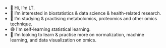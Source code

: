 - 👋 Hi, I’m LT.
- 👀 I’m interested in biostatistics & data science & health-related research.
- 🌱 I’m studying & practising metabolomics, proteomics and other omics technique.
- 😄 I'm self-learning statistical learning.
- 💞️ I’m looking to learn & practise more on normalization, machine learning, and data visualization on omics.

<!---
TuoooLiu666/TuoooLiu666 is a ✨ special ✨ repository because its `README.md` (this file) appears on your GitHub profile.
You can click the Preview link to take a look at your changes.
--->
